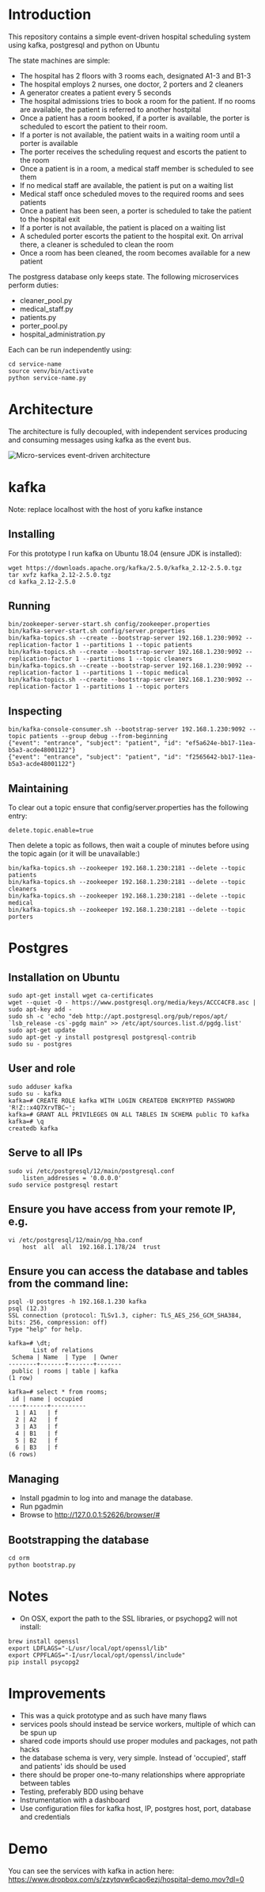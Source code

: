 # Introduction

This repository contains a simple event-driven hospital scheduling system using kafka, postgresql and python on Ubuntu

The state machines are simple:
* The hospital has 2 floors with 3 rooms each, designated A1-3 and B1-3
* The hospital employs 2 nurses, one doctor, 2 porters and 2 cleaners
* A generator creates a patient every 5 seconds
* The hospital admissions tries to book a room for the patient. If no rooms are available, the patient is referred to another hostpital
* Once a patient has a room booked, if a porter is available, the porter is scheduled to escort the patient to their room.
* If a porter is not available, the patient waits in a waiting room until a porter is available
* The porter receives the scheduling request and escorts the patient to the room
* Once a patient is in a room, a medical staff member is scheduled to see them
* If no medical staff are available, the patient is put on a waiting list
* Medical staff once scheduled moves to the required rooms and sees patients
* Once a patient has been seen, a porter is scheduled to take the patient to the hospital exit
* If a porter is not available, the patient is placed on a waiting list
* A scheduled porter escorts the patient to the hospital exit. On arrival there, a cleaner is scheduled to clean the room
* Once a room has been cleaned, the room becomes available for a new patient

The postgress database only keeps state. The following microservices perform duties:
* cleaner_pool.py
* medical_staff.py
* patients.py
* porter_pool.py
* hospital_administration.py

Each can be run independently using:
```
cd service-name
source venv/bin/activate
python service-name.py
```

# Architecture

The architecture is fully decoupled, with independent services producing and consuming messages using kafka as the event bus.

![Micro-services event-driven architecture](https://github.com/evangraan/hospital-scheduling-microservices-event-driven-kafka-python-ubuntu/blob/master/architecture.png)

# kafka
Note: replace localhost with the host of yoru kafke instance

## Installing
For this prototype I run kafka on Ubuntu 18.04 (ensure JDK is installed):
```
wget https://downloads.apache.org/kafka/2.5.0/kafka_2.12-2.5.0.tgz
tar xvfz kafka_2.12-2.5.0.tgz
cd kafka_2.12-2.5.0
```

## Running
```
bin/zookeeper-server-start.sh config/zookeeper.properties
bin/kafka-server-start.sh config/server.properties
bin/kafka-topics.sh --create --bootstrap-server 192.168.1.230:9092 --replication-factor 1 --partitions 1 --topic patients
bin/kafka-topics.sh --create --bootstrap-server 192.168.1.230:9092 --replication-factor 1 --partitions 1 --topic cleaners
bin/kafka-topics.sh --create --bootstrap-server 192.168.1.230:9092 --replication-factor 1 --partitions 1 --topic medical
bin/kafka-topics.sh --create --bootstrap-server 192.168.1.230:9092 --replication-factor 1 --partitions 1 --topic porters
```

## Inspecting

```
bin/kafka-console-consumer.sh --bootstrap-server 192.168.1.230:9092 --topic patients --group debug --from-beginning
{"event": "entrance", "subject": "patient", "id": "ef5a624e-bb17-11ea-b5a3-acde48001122"}
{"event": "entrance", "subject": "patient", "id": "f2565642-bb17-11ea-b5a3-acde48001122"}
```

## Maintaining

To clear out a topic ensure that config/server.properties has the following entry:
```
delete.topic.enable=true
```

Then delete a topic as follows, then wait a couple of minutes before using the topic again (or it will be unavailable:)
```
bin/kafka-topics.sh --zookeeper 192.168.1.230:2181 --delete --topic patients
bin/kafka-topics.sh --zookeeper 192.168.1.230:2181 --delete --topic cleaners
bin/kafka-topics.sh --zookeeper 192.168.1.230:2181 --delete --topic medical
bin/kafka-topics.sh --zookeeper 192.168.1.230:2181 --delete --topic porters
```

# Postgres
## Installation on Ubuntu
```
sudo apt-get install wget ca-certificates
wget --quiet -O - https://www.postgresql.org/media/keys/ACCC4CF8.asc | sudo apt-key add -
sudo sh -c 'echo "deb http://apt.postgresql.org/pub/repos/apt/ `lsb_release -cs`-pgdg main" >> /etc/apt/sources.list.d/pgdg.list'
sudo apt-get update
sudo apt-get -y install postgresql postgresql-contrib
sudo su - postgres
```

## User and role
```
sudo adduser kafka
sudo su - kafka
kafka=# CREATE ROLE kafka WITH LOGIN CREATEDB ENCRYPTED PASSWORD 'R!Z::x4Q7XrvTBC~';
kafka=# GRANT ALL PRIVILEGES ON ALL TABLES IN SCHEMA public TO kafka
kafka=# \q
createdb kafka 
```

## Serve to all IPs
```
sudo vi /etc/postgresql/12/main/postgresql.conf
    listen_addresses = '0.0.0.0'
sudo service postgresql restart
```

## Ensure you have access from your remote IP, e.g.
```
vi /etc/postgresql/12/main/pg_hba.conf
    host  all  all  192.168.1.178/24  trust
```

## Ensure you can access the database and tables from the command line:

```
psql -U postgres -h 192.168.1.230 kafka
psql (12.3)
SSL connection (protocol: TLSv1.3, cipher: TLS_AES_256_GCM_SHA384, bits: 256, compression: off)
Type "help" for help.

kafka=# \dt;
       List of relations
 Schema | Name  | Type  | Owner 
--------+-------+-------+-------
 public | rooms | table | kafka
(1 row)

kafka=# select * from rooms;
 id | name | occupied 
----+------+----------
  1 | A1   | f
  2 | A2   | f
  3 | A3   | f
  4 | B1   | f
  5 | B2   | f
  6 | B3   | f
(6 rows)
```

## Managing

* Install pgadmin to log into and manage the database.
* Run pgadmin
* Browse to http://127.0.0.1:52626/browser/#

## Bootstrapping the database
```
cd orm
python bootstrap.py
```

# Notes
* On OSX, export the path to the SSL libraries, or psychopg2 will not install:
```
brew install openssl
export LDFLAGS="-L/usr/local/opt/openssl/lib"
export CPPFLAGS="-I/usr/local/opt/openssl/include"
pip install psycopg2
```

# Improvements
* This was a quick prototype and as such have many flaws
* services pools should instead be service workers, multiple of which can be spun up
* shared code imports should use proper modules and packages, not path hacks
* the database schema is very, very simple. Instead of 'occupied', staff and patients' ids should be used
* there should be proper one-to-many relationships where appropriate between tables
* Testing, preferably BDD using behave
* Instrumentation with a dashboard
* Use configuration files for kafka host, IP, postgres host, port, database and credentials

# Demo
You can see the services with kafka in action here: https://www.dropbox.com/s/zzytqvw6cao6ezj/hospital-demo.mov?dl=0 